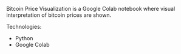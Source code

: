 Bitcoin Price Visualization is a Google Colab notebook where visual interpretation of bitcoin prices are shown.

Technologies:
- Python
- Google Colab
